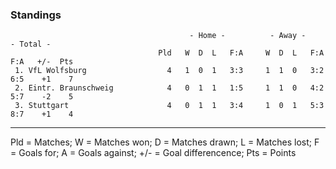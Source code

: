 

### Standings


~~~
                                        - Home -          - Away -            - Total -
                                 Pld   W  D  L   F:A     W  D  L   F:A      F:A   +/-  Pts
 1. VfL Wolfsburg                  4   1  0  1   3:3     1  1  0   3:2      6:5    +1    7
 2. Eintr. Braunschweig            4   0  1  1   1:5     1  1  0   4:2      5:7    -2    5
 3. Stuttgart                      4   0  1  1   3:4     1  0  1   5:3      8:7    +1    4
~~~




---
Pld = Matches; W = Matches won; D = Matches drawn; L = Matches lost; F = Goals for; A = Goals against; +/- = Goal differencence; Pts = Points

